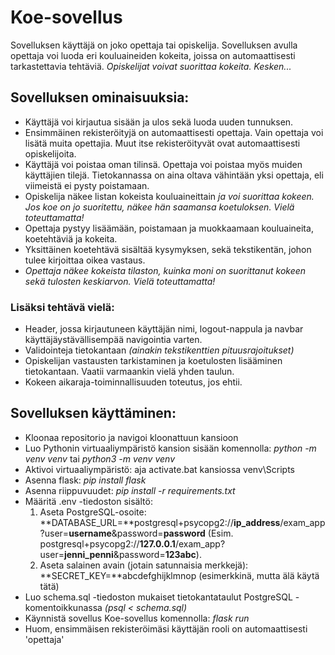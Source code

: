 # Koe-sovellus

Sovelluksen käyttäjä on joko opettaja tai opiskelija. Sovelluksen avulla opettaja voi luoda eri kouluaineiden kokeita, joissa on automaattisesti tarkastettavia tehtäviä. _Opiskelijat voivat suorittaa kokeita. Kesken..._

## Sovelluksen ominaisuuksia: 
*    Käyttäjä voi kirjautua sisään ja ulos sekä luoda uuden tunnuksen.
*    Ensimmäinen rekisteröityjä on automaattisesti opettaja. Vain opettaja voi lisätä muita opettajia. Muut itse rekisteröityvät ovat automaattisesti opiskelijoita.
*    Käyttäjä voi poistaa oman tilinsä. Opettaja voi poistaa myös muiden käyttäjien tilejä. Tietokannassa on aina oltava vähintään yksi opettaja, eli viimeistä ei pysty poistamaan.
*    Opiskelija näkee listan kokeista kouluaineittain _ja voi suorittaa kokeen. Jos koe on jo suoritettu, näkee hän saamansa koetuloksen. Vielä toteuttamatta!_
*    Opettaja pystyy lisäämään, poistamaan ja muokkaamaan kouluaineita, koetehtäviä ja kokeita.
*    Yksittäinen koetehtävä sisältää kysymyksen, sekä tekstikentän, johon tulee kirjoittaa oikea vastaus.
*    _Opettaja näkee kokeista tilaston, kuinka moni on suorittanut kokeen sekä tulosten keskiarvon. Vielä toteuttamatta!_

### Lisäksi tehtävä vielä:
*   Header, jossa kirjautuneen käyttäjän nimi, logout-nappula ja navbar käyttäjäystävällisempää navigointia varten.
*   Validointeja tietokantaan _(ainakin tekstikenttien pituusrajoitukset)_
*   Opiskelijan vastausten tarkistaminen ja koetulosten lisääminen tietokantaan. Vaatii varmaankin vielä yhden taulun.
*   Kokeen aikaraja-toiminnallisuuden toteutus, jos ehtii.

## Sovelluksen käyttäminen:
*   Kloonaa repositorio ja navigoi kloonattuun kansioon
*   Luo Pythonin virtuaaliympäristö kansion sisään komennolla: _python -m venv venv_ tai _python3 -m venv venv_
*   Aktivoi virtuaaliympäristö: aja activate.bat kansiossa venv\Scripts
*   Asenna flask: _pip install flask_
*   Asenna riippuvuudet: _pip install -r requirements.txt_
*   Määritä .env -tiedoston sisältö:
    1.   Aseta PostgreSQL-osoite: 
        **DATABASE_URL=**postgresql+psycopg2://**ip_address**/exam_app?user=**username**&password=**password**
        (Esim. postgresql+psycopg2://**127.0.0.1**/exam_app?user=**jenni_penni**&password=**123abc**). 
    1.  Aseta salainen avain (jotain satunnaisia merkkejä): 
        **SECRET_KEY=**abcdefghijklmnop (esimerkkinä, mutta älä käytä tätä)
*   Luo schema.sql -tiedoston mukaiset tietokantataulut PostgreSQL -komentoikkunassa _(psql < schema.sql)_
*   Käynnistä sovellus Koe-sovellus komennolla: _flask run_
*   Huom, ensimmäisen rekisteröimäsi käyttäjän rooli on automaattisesti 'opettaja'